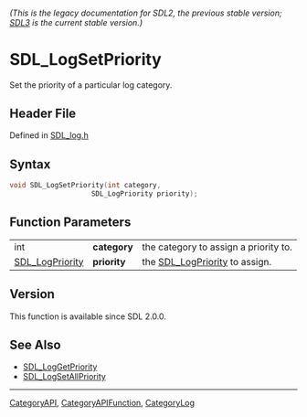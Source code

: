 ###### (This is the legacy documentation for SDL2, the previous stable version; [SDL3](https://wiki.libsdl.org/SDL3/) is the current stable version.)
# SDL_LogSetPriority

Set the priority of a particular log category.

## Header File

Defined in [SDL_log.h](https://github.com/libsdl-org/SDL/blob/SDL2/include/SDL_log.h)

## Syntax

```c
void SDL_LogSetPriority(int category,
                    SDL_LogPriority priority);
```

## Function Parameters

|                                    |              |                                                   |
| ---------------------------------- | ------------ | ------------------------------------------------- |
| int                                | **category** | the category to assign a priority to.             |
| [SDL_LogPriority](SDL_LogPriority) | **priority** | the [SDL_LogPriority](SDL_LogPriority) to assign. |

## Version

This function is available since SDL 2.0.0.

## See Also

- [SDL_LogGetPriority](SDL_LogGetPriority)
- [SDL_LogSetAllPriority](SDL_LogSetAllPriority)

----
[CategoryAPI](CategoryAPI), [CategoryAPIFunction](CategoryAPIFunction), [CategoryLog](CategoryLog)

